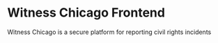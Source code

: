 # Witness Chicago Frontend
Witness Chicago is a secure platform for reporting civil rights incidents
